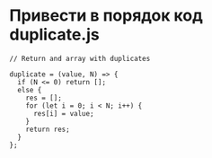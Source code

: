 # Привести в порядок код duplicate.js

```
// Return and array with duplicates

duplicate = (value, N) => {
  if (N <= 0) return [];
  else {
    res = [];
    for (let i = 0; i < N; i++) {
      res[i] = value;
    }
    return res;
  }
};
```
